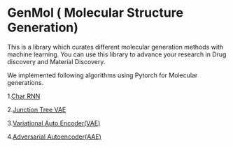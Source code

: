 # GenMol ( Molecular Structure Generation)
This is a library which curates different molecular generation methods with machine learning. You can use this library to advance your research in Drug discovery and Material Discovery.

We implemented following algorithms using Pytorch for Molecular generations.

1.<a href="https://blog.bayeslabs.co/2019/07/04/Generating-Molecules-using-Char-RNN-in-Pytorch.html">Char RNN</a>

2.<a href="https://blog.bayeslabs.co/2019/06/27/Generating-molecules-using-Junction-Tree-VAE-using-PyTorch.html">Junction Tree VAE</a>

3.<a href="https://blog.bayeslabs.co/2019/06/04/All-you-need-to-know-about-Vae-(Part-1).html">Variational Auto Encoder(VAE)</a>

4.<a href="https://blog.bayeslabs.co/2019/06/08/Adversarial-Autoencoder.html">Adversarial Autoencoder(AAE)</a>
